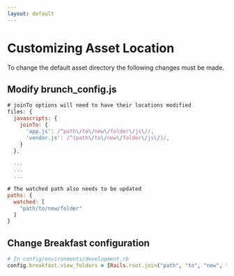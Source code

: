 ```yaml
---
layout: default
---
```


# Customizing Asset Location

To change the default asset directory the following changes must be made.

## Modify brunch_config.js

~~~javascript
# joinTo options will need to have their locations modified
files: {
  javascripts: {
    joinTo: {
      'app.js': /^path\/to\/new\/folder\/js\//,
      'vendor.js': /^(path\/to\/new\/folder\/js\/)/,
    }
  },

  ...
  ...
  ...

# The watched path also needs to be updated
paths: {
  watched: [
    "path/to/new/folder"
  ]
}
~~~

## Change Breakfast configuration

~~~ruby
# In config/environments/development.rb
config.breakfast.view_folders = [Rails.root.join("path", "to", "new", "folder")]
~~~
